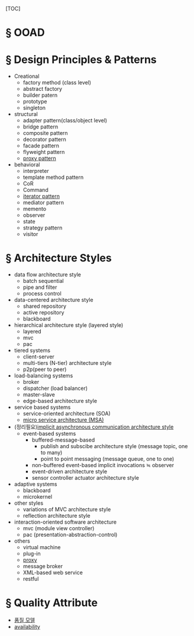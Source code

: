 [TOC]

# § OOAD
# § Design Principles & Patterns
  * Creational
    * factory method (class level)
    * abstract factory
    * builder patern
    * prototype
    * singleton
  * structural
    * adapter pattern(class/object level)
    * bridge pattern
    * composite pattern
    * decorator pattern
    * facade pattern
    * flyweight pattern
    * [proxy pattern](design_pattern/proxy/proxy_pattern.md)
  * behavioral
    * interpreter
    * template method pattern
    * CoR
    * Command
    * [iterator pattern](design_pattern/iterator/iterator.md)
    * mediator pattern
    * memento
    * observer
    * state
    * strategy pattern
    * visitor
  
  
# § Architecture Styles
* data flow architecture style
  * batch sequential
  * pipe and filter
  * process control
* data-centered architecture style
  * shared repository
  * active repository
  * blackboard
* hierarchical architecture style (layered style)
  * layered
  * mvc
  * pac
* tiered systems
  * client-server
  * multi-tiers (N-tier) architecture style
  * p2p(peer to peer)
* load-balancing systems
  * broker
  * dispatcher (load balancer)
  * master-slave
  * edge-based architecture style
* service based systems
  * service-oriented architecture (SOA)
  * [micro service architecture (MSA)](architectures/microservice/msa.md)
* (정리필요)[implicit asynchronous communication architecture style](architectures/implicit_async_communication/implicit_asynchronous_communication_as.md)
  * event-based systems
    * buffered-message-based
      * publish and subscibe architecture style (message topic, one to many)
      * point to point messaging (message queue, one to one)
    * non-buffered event-based implicit invocations ≒ observer
    * event-driven architecture style
    * sensor controller actuator architecture style  
* adaptive systems
  * blackboard
  * microkernel
* other styles
  * variations of MVC architecture style
  * reflection architecture style
* interaction-oriented software architecture
  * mvc (module view controller)
  * pac (presentation-abstraction-control)
* others
  * virtual machine
  * plug-in
  * [proxy](architectures/proxy/proxy_as.md)
  * message broker
  * XML-based web service
  * restful


# § Quality Attribute
* [품질 모델](quality_attributes/quality_attributes.md)
* [availability](quality_attributes/availability/availability.md)
